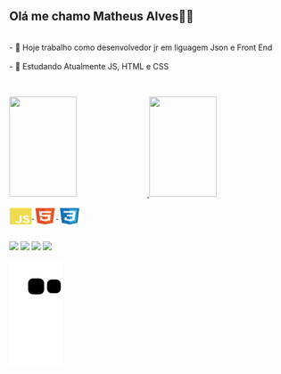 ## Olá me chamo Matheus Alves👋😁
<br>

<div>
- 🔭 Hoje trabalho como desenvolvedor jr em liguagem Json e Front End
<br>
<br>
- 🌱 Estudando Atualmente JS, HTML e CSS
</div><br>

##

<div>
  <a href="https://github.com/AlvezzzD">
  <img height="180em" width="49%" src="https://github-readme-stats.vercel.app/api?username=AlvezzzD&show_icons=true&theme=highcontrast&include_all_commits=true&count_private=true"/>
  <img  height="180em" width="49%" src="https://github-readme-stats.vercel.app/api/top-langs/?username=AlvezzzD&layout=compact&langs_count=7&theme=highcontrast"/>
</div>

<div style="display: inline_block"><br>
  <img align="center" alt="Rafa-Js" height="30" width="40" src="https://raw.githubusercontent.com/devicons/devicon/master/icons/javascript/javascript-plain.svg">
  <img align="center" alt="Rafa-HTML" height="30" width="40" src="https://raw.githubusercontent.com/devicons/devicon/master/icons/html5/html5-original.svg">
  <img align="center" alt="Rafa-CSS" height="30" width="40" src="https://raw.githubusercontent.com/devicons/devicon/master/icons/css3/css3-original.svg">
</div>
  
  ##
 
<div> 
  <a href="https://instagram.com/__alvezzz" target="_blank"><img src="https://img.shields.io/badge/-Instagram-%23E4405F?style=for-the-badge&logo=instagram&logoColor=white" target="_blank"></a>
 <a href="https://discord.com/channels/@me/481267789102055424" target="_blank"><img src="https://img.shields.io/badge/Discord-7289DA?style=for-the-badge&logo=discord&logoColor=white" target="_blank"></a> 
  <a href = "mailto:theusluck@gmail.com"><img src="https://img.shields.io/badge/-Gmail-%23333?style=for-the-badge&logo=gmail&logoColor=white" target="_blank"></a>
  <a href="https://www.linkedin.com/in/matheus-a-a3a258138/" target="_blank"><img src="https://img.shields.io/badge/-LinkedIn-%230077B5?style=for-the-badge&logo=linkedin&logoColor=white" target="_blank"></a> 
</div>
  
   ![Snake animation](https://github.com/Alvezzzd/Alvezzzd/blob/output/github-contribution-grid-snake.svg)

